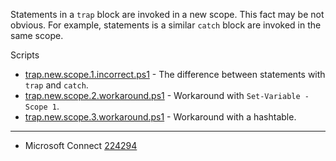 
Statements in a `trap` block are invoked in a new scope. This fact may be not
obvious. For example, statements is a similar `catch` block are invoked in the
same scope.

Scripts

- [trap.new.scope.1.incorrect.ps1](trap.new.scope.1.incorrect.ps1) - The difference between statements with `trap` and `catch`.
- [trap.new.scope.2.workaround.ps1](trap.new.scope.2.workaround.ps1) - Workaround with `Set-Variable -Scope 1`.
- [trap.new.scope.3.workaround.ps1](trap.new.scope.3.workaround.ps1) - Workaround with a hashtable.

---

- Microsoft Connect [224294](https://connect.microsoft.com/PowerShell/Feedback/Details/224294)
